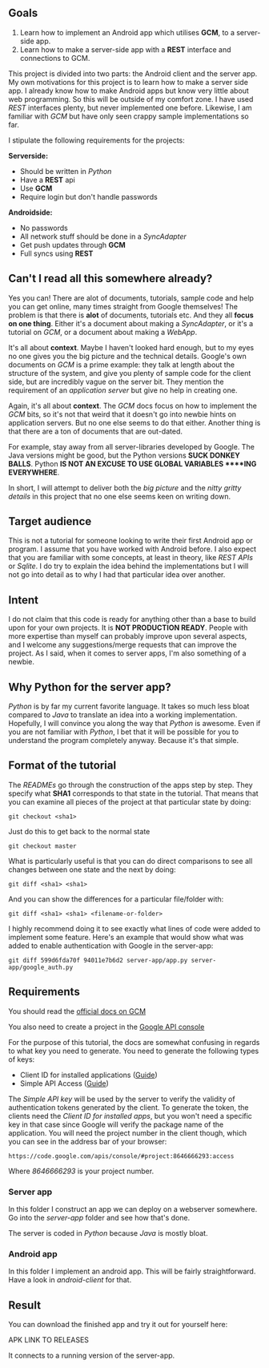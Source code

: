 ## Goals

1. Learn how to implement an Android app which utilises __GCM__,
to a server-side app.
2. Learn how to make a server-side app with a __REST__ interface and
connections to GCM.

This project is divided into two parts: the Android client and the server app.
My own motivations for this project is to learn how to make a server side
app. I already know how to make Android apps but know very little about
web programming. So this will be outside of my comfort zone. I have used
_REST_ interfaces plenty, but never implemented one before. Likewise,
I am familiar with _GCM_ but have only seen crappy sample implementations
so far.

I stipulate the following requirements for the projects:

__Serverside:__
* Should be written in _Python_
* Have a __REST__ api
* Use __GCM__
* Require login but don't handle passwords

__Androidside:__
* No passwords
* All network stuff should be done in a _SyncAdapter_
* Get push updates through __GCM__
* Full syncs using __REST__

## Can't I read all this somewhere already?
Yes you can! There are alot of documents, tutorials, sample code
and help you can get online, many times straight from Google themselves!
The problem is that there is __alot__ of documents, tutorials etc.
And they all __focus on one thing__. Either it's a document about
making a _SyncAdapter_, or it's a tutorial on _GCM_, or a document
about making a _WebApp_.

It's all about __context__. Maybe I haven't looked hard enough, but
to my eyes no one gives you the big picture and the technical details.
Google's own documents on _GCM_ is a prime example: they talk at length
about the structure of the system, and give you plenty of sample code
for the client side, but are incredibly vague on the server bit. They
mention the requirement of an _application server_ but give no help
in creating one.

Again, it's all about __context__. The _GCM_ docs focus on how to implement
the _GCM_ bits, so it's not that weird that it doesn't go into newbie
hints on application servers. But no one else seems to do that either.
Another thing is that there are a ton of documents that are out-dated.

For example, stay away from all server-libraries developed by Google.
The Java versions might be good, but the Python versions __SUCK DONKEY BALLS__.
Python __IS NOT AN EXCUSE TO USE GLOBAL VARIABLES ****ING EVERYWHERE__.

In short, I will attempt to deliver both the
_big picture_ and the _nitty gritty details_ in this project that no one
else seems keen on writing down.

## Target audience
This is not a tutorial for someone looking to write their first Android
app or program. I assume that you have worked with Android before. I also
expect that you are familiar with some concepts, at least in theory, like
_REST APIs_ or _Sqlite_. I do try to explain the idea behind the
implementations but I will not go into detail as to why I had that particular
idea over another.

## Intent
I do not claim that this code is ready for anything other than a base to
build upon for your own projects. It is __NOT PRODUCTION READY__.
People with more expertise than myself can probably improve upon several
aspects, and I welcome any suggestions/merge requests that can improve
the project. As I said, when it comes to server apps, I'm also something
of a newbie.

## Why Python for the server app?
_Python_ is by far my current favorite language. It takes so much less
bloat compared to _Java_ to translate an idea into a working implementation.
Hopefully, I will convince you along the way that _Python_ is awesome.
Even if you are not familiar with _Python_, I bet that it will be possible
for you to understand the program completely anyway. Because it's that
simple.

## Format of the tutorial
The _READMEs_ go through the construction of the apps step by step. They
specify what __SHA1__ corresponds to that state in the tutorial. That
means that you can examine all pieces of the project at that particular
state by doing:

```shell
git checkout <sha1>
```

Just do this to get back to the normal state
```shell
git checkout master
```


What is particularly useful is that you can do direct comparisons
to see all changes between one state and the next by doing:

```shell
git diff <sha1> <sha1>
```

And you can show the differences for a particular
file/folder with:

```shell
git diff <sha1> <sha1> <filename-or-folder>
```

I highly recommend doing it to see exactly what lines of code
were added to implement some feature. Here's an example
that would show what was added to enable authentication
with Google in the server-app:

```shell
git diff 599d6fda70f 94011e7b6d2 server-app/app.py server-app/google_auth.py
```

## Requirements
You should read the [official docs on GCM](http://developer.android.com/google/gcm/gcm.html)

You also need to create a project in the [Google API console](https://code.google.com/apis/console)

For the purpose of this tutorial, the docs are somewhat confusing in regards
to what key you need to generate. You need to generate the following
types of keys:

* Client ID for installed applications ([Guide](https://developers.google.com/+/mobile/android/getting-started))
* Simple API Access ([Guide](http://developer.android.com/google/gcm/gs.html))

The _Simple API key_ will be used by the server to verify the validity of
authentication tokens generated by the client. To generate the token, the
clients need the _Client ID for installed apps_, but you won't need a specific
key in that case since Google will verify the package name of
the application. You will need the project number in the client though, which
you can see in the address bar of your browser:

```
https://code.google.com/apis/console/#project:8646666293:access
```

Where _8646666293_ is your project number.

### Server app
In this folder I construct an app we can deploy on a webserver somewhere.
Go into the _server-app_ folder and see how that's done.

The server is coded in _Python_ because _Java_ is mostly bloat.

### Android app
In this folder I implement an android app. This will be fairly straightforward.
Have a look in _android-client_ for that.

## Result
You can download the finished app and try it out for yourself here:

APK LINK TO RELEASES

It connects to a running version of the server-app.
